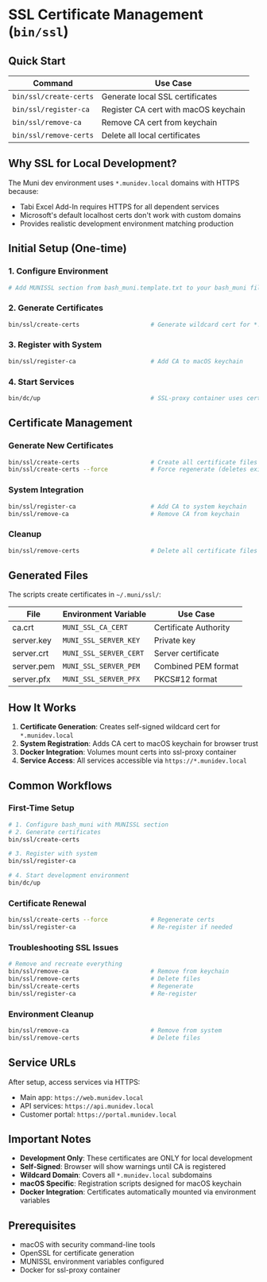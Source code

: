 # SSL Certificate Management (`bin/ssl`)

## Quick Start
| Command | Use Case |
|---------|----------|
| `bin/ssl/create-certs` | Generate local SSL certificates |
| `bin/ssl/register-ca` | Register CA cert with macOS keychain |
| `bin/ssl/remove-ca` | Remove CA cert from keychain |
| `bin/ssl/remove-certs` | Delete all local certificates |

## Why SSL for Local Development?

The Muni dev environment uses `*.munidev.local` domains with HTTPS because:
- Tabi Excel Add-In requires HTTPS for all dependent services
- Microsoft's default localhost certs don't work with custom domains
- Provides realistic development environment matching production

## Initial Setup (One-time)

### 1. Configure Environment
```bash
# Add MUNISSL section from bash_muni.template.txt to your bash_muni file
```

### 2. Generate Certificates
```bash
bin/ssl/create-certs                    # Generate wildcard cert for *.munidev.local
```

### 3. Register with System
```bash
bin/ssl/register-ca                     # Add CA to macOS keychain
```

### 4. Start Services
```bash
bin/dc/up                               # SSL-proxy container uses certs automatically
```

## Certificate Management

### Generate New Certificates
```bash
bin/ssl/create-certs                    # Create all certificate files
bin/ssl/create-certs --force            # Force regenerate (deletes existing)
```

### System Integration
```bash
bin/ssl/register-ca                     # Add CA to system keychain
bin/ssl/remove-ca                       # Remove CA from keychain
```

### Cleanup
```bash
bin/ssl/remove-certs                    # Delete all certificate files
```

## Generated Files

The scripts create certificates in `~/.muni/ssl/`:

| File | Environment Variable | Use Case |
|------|---------------------|----------|
| ca.crt | `MUNI_SSL_CA_CERT` | Certificate Authority |
| server.key | `MUNI_SSL_SERVER_KEY` | Private key |
| server.crt | `MUNI_SSL_SERVER_CERT` | Server certificate |
| server.pem | `MUNI_SSL_SERVER_PEM` | Combined PEM format |
| server.pfx | `MUNI_SSL_SERVER_PFX` | PKCS#12 format |

## How It Works

1. **Certificate Generation**: Creates self-signed wildcard cert for `*.munidev.local`
2. **System Registration**: Adds CA cert to macOS keychain for browser trust
3. **Docker Integration**: Volumes mount certs into ssl-proxy container
4. **Service Access**: All services accessible via `https://*.munidev.local`

## Common Workflows

### First-Time Setup
```bash
# 1. Configure bash_muni with MUNISSL section
# 2. Generate certificates
bin/ssl/create-certs

# 3. Register with system
bin/ssl/register-ca

# 4. Start development environment
bin/dc/up
```

### Certificate Renewal
```bash
bin/ssl/create-certs --force            # Regenerate certs
bin/ssl/register-ca                     # Re-register if needed
```

### Troubleshooting SSL Issues
```bash
# Remove and recreate everything
bin/ssl/remove-ca                       # Remove from keychain
bin/ssl/remove-certs                    # Delete files
bin/ssl/create-certs                    # Regenerate
bin/ssl/register-ca                     # Re-register
```

### Environment Cleanup
```bash
bin/ssl/remove-ca                       # Remove from system
bin/ssl/remove-certs                    # Delete files
```

## Service URLs

After setup, access services via HTTPS:
- Main app: `https://web.munidev.local`
- API services: `https://api.munidev.local`
- Customer portal: `https://portal.munidev.local`

## Important Notes

- **Development Only**: These certificates are ONLY for local development
- **Self-Signed**: Browser will show warnings until CA is registered
- **Wildcard Domain**: Covers all `*.munidev.local` subdomains
- **macOS Specific**: Registration scripts designed for macOS keychain
- **Docker Integration**: Certificates automatically mounted via environment variables

## Prerequisites

- macOS with security command-line tools
- OpenSSL for certificate generation
- MUNISSL environment variables configured
- Docker for ssl-proxy container